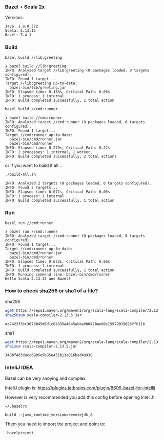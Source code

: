 ### Bazel + Scala 2x

Versions:
```
Java: 1.8.0_372
Scala: 2.13.15
Bazel: 7.4.1
```

### Build

```bash
bazel build //lib:greeting
```
```
❯ bazel build //lib:greeting
INFO: Analyzed target //lib:greeting (0 packages loaded, 0 targets configured).
INFO: Found 1 target...
Target //lib:greeting up-to-date:
  bazel-bin/lib/greeting.jar
INFO: Elapsed time: 0.133s, Critical Path: 0.00s
INFO: 1 process: 1 internal.
INFO: Build completed successfully, 1 total action
```

```bash
bazel build //cmd:runner
```
```
❯ bazel build //cmd:runner
INFO: Analyzed target //cmd:runner (0 packages loaded, 0 targets configured).
INFO: Found 1 target...
Target //cmd:runner up-to-date:
  bazel-bin/cmd/runner.jar
  bazel-bin/cmd/runner
INFO: Elapsed time: 0.279s, Critical Path: 0.22s
INFO: 2 processes: 1 internal, 1 worker.
INFO: Build completed successfully, 2 total actions
```

or if you want to build it all...
```bash
./build-all.sh
```
```
INFO: Analyzed 2 targets (0 packages loaded, 0 targets configured).
INFO: Found 2 targets...
INFO: Elapsed time: 0.071s, Critical Path: 0.00s
INFO: 1 process: 1 internal.
INFO: Build completed successfully, 1 total action
```


### Run

```
bazel run //cmd:runner
```
```
❯ bazel run //cmd:runner
INFO: Analyzed target //cmd:runner (0 packages loaded, 0 targets configured).
INFO: Found 1 target...
Target //cmd:runner up-to-date:
  bazel-bin/cmd/runner.jar
  bazel-bin/cmd/runner
INFO: Elapsed time: 0.073s, Critical Path: 0.00s
INFO: 1 process: 1 internal.
INFO: Build completed successfully, 1 total action
INFO: Running command line: bazel-bin/cmd/runner
Hello Scala 2.13.15 and Bazel!
```

### How to check sha256 or sha1 of a file?

sha256
```bash
wget https://repo1.maven.org/maven2/org/scala-lang/scala-compiler/2.13.5/scala-compiler-2.13.5.jar
sha256sum scala-compiler-2.13.5.jar
```
```
ea7423f3bc3673845d6d1c64335a4645abba0b0478ae00e15979915826ff6116
```

sha1
```bash
wget https://repo1.maven.org/maven2/org/scala-lang/scala-compiler/2.13.15/scala-compiler-2.13.15.jar
sha1sum scala-compiler-2.13.5.jar
```
```
348bf4d3dacc6905e9b85e451b13c816bed40938
```

### InteliJ IDEA

Bazel can be very anoying and complex.

InteliJ plugin is:
https://plugins.jetbrains.com/plugin/8609-bazel-for-intellij

However is very recommended you add this config before opening InteliJ:

```bash
~/.bazelrc
```
```
build --java_runtime_version=remotejdk_8
```

Them you need to import the project and point to:
````
.bazelproject
````